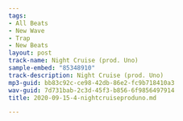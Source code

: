 ```yaml
---
tags:
- All Beats
- New Wave
- Trap
- New Beats
layout: post
track-name: Night Cruise (prod. Uno)
sample-embed: "85348910"
track-description: Night Cruise (prod. Uno)
mp3-guid: bb83c92c-ce98-42db-86e2-fc9b718410a3
wav-guid: 7d731bab-2c3d-45f3-b856-6f9856497914
title: 2020-09-15-4-nightcruiseproduno.md

---
```

